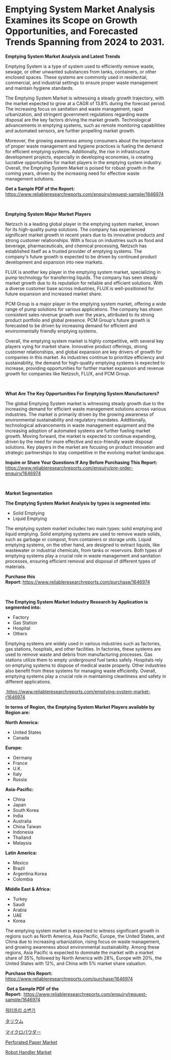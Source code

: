 <p><h1>Emptying System Market Analysis Examines its Scope on Growth Opportunities, and Forecasted Trends Spanning from 2024 to 2031.</h1></p><p><strong>Emptying System Market Analysis and Latest Trends</strong></p>
<p><p>Emptying System is a type of system used to efficiently remove waste, sewage, or other unwanted substances from tanks, containers, or other enclosed spaces. These systems are commonly used in residential, commercial, and industrial settings to ensure proper waste management and maintain hygiene standards.</p><p>The Emptying System Market is witnessing a steady growth trajectory, with the market expected to grow at a CAGR of 13.8% during the forecast period. The increasing focus on sanitation and waste management, rapid urbanization, and stringent government regulations regarding waste disposal are the key factors driving the market growth. Technological advancements in emptying systems, such as remote monitoring capabilities and automated sensors, are further propelling market growth.</p><p>Moreover, the growing awareness among consumers about the importance of proper waste management and hygiene practices is fueling the demand for efficient emptying systems. Additionally, the rise in infrastructure development projects, especially in developing economies, is creating lucrative opportunities for market players in the emptying system industry. Overall, the Emptying System Market is poised for robust growth in the coming years, driven by the increasing need for effective waste management solutions.</p></p>
<p><strong>Get a Sample PDF of the Report:&nbsp;</strong> <a href="https://www.reliableresearchreports.com/enquiry/request-sample/1646974">https://www.reliableresearchreports.com/enquiry/request-sample/1646974</a></p>
<p>&nbsp;</p>
<p><strong>Emptying System Major Market Players</strong></p>
<p><p>Netzsch is a leading global player in the emptying system market, known for its high-quality pump solutions. The company has experienced significant market growth in recent years due to its innovative products and strong customer relationships. With a focus on industries such as food and beverage, pharmaceuticals, and chemical processing, Netzsch has established itself as a trusted provider of emptying systems. The company's future growth is expected to be driven by continued product development and expansion into new markets.</p><p>FLUX is another key player in the emptying system market, specializing in pump technology for transferring liquids. The company has seen steady market growth due to its reputation for reliable and efficient solutions. With a diverse customer base across industries, FLUX is well-positioned for future expansion and increased market share.</p><p>PCM Group is a major player in the emptying system market, offering a wide range of pump solutions for various applications. The company has shown consistent sales revenue growth over the years, attributed to its strong product portfolio and global presence. PCM Group's future growth is forecasted to be driven by increasing demand for efficient and environmentally friendly emptying systems.</p><p>Overall, the emptying system market is highly competitive, with several key players vying for market share. Innovative product offerings, strong customer relationships, and global expansion are key drivers of growth for companies in this market. As industries continue to prioritize efficiency and sustainability, the demand for high-quality emptying systems is expected to increase, providing opportunities for further market expansion and revenue growth for companies like Netzsch, FLUX, and PCM Group.</p></p>
<p>&nbsp;</p>
<p><strong>What Are The Key Opportunities For Emptying System Manufacturers?</strong></p>
<p><p>The global Emptying System market is witnessing steady growth due to the increasing demand for efficient waste management solutions across various industries. The market is primarily driven by the growing awareness of environmental sustainability and regulatory mandates. Additionally, technological advancements in waste management equipment and the increasing adoption of automated systems are further fueling market growth. Moving forward, the market is expected to continue expanding, driven by the need for more effective and eco-friendly waste disposal solutions. Key players in the market are focusing on product innovation and strategic partnerships to stay competitive in the evolving market landscape.</p></p>
<p><strong>Inquire or Share Your Questions If Any Before Purchasing This Report:</strong> <a href="https://www.reliableresearchreports.com/enquiry/pre-order-enquiry/1646974">https://www.reliableresearchreports.com/enquiry/pre-order-enquiry/1646974</a></p>
<p>&nbsp;</p>
<p><strong>Market Segmentation</strong></p>
<p><strong>The Emptying System Market Analysis by types is segmented into:</strong></p>
<p><ul><li>Solid Emptying</li><li>Liquid Emptying</li></ul></p>
<p><p>The emptying system market includes two main types: solid emptying and liquid emptying. Solid emptying systems are used to remove waste solids, such as garbage or compost, from containers or storage units. Liquid emptying systems, on the other hand, are designed to extract liquids, like wastewater or industrial chemicals, from tanks or reservoirs. Both types of emptying systems play a crucial role in waste management and sanitation processes, ensuring efficient removal and disposal of different types of materials.</p></p>
<p><strong>Purchase this Report:&nbsp;</strong><a href="https://www.reliableresearchreports.com/purchase/1646974">https://www.reliableresearchreports.com/purchase/1646974</a></p>
<p>&nbsp;</p>
<p><strong>The Emptying System Market Industry Research by Application is segmented into:</strong></p>
<p><ul><li>Factory</li><li>Gas Station</li><li>Hospital</li><li>Others</li></ul></p>
<p><p>Emptying systems are widely used in various industries such as factories, gas stations, hospitals, and other facilities. In factories, these systems are used to remove waste and debris from manufacturing processes. Gas stations utilize them to empty underground fuel tanks safely. Hospitals rely on emptying systems to dispose of medical waste properly. Other industries also benefit from these systems for managing waste efficiently. Overall, emptying systems play a crucial role in maintaining cleanliness and safety in different applications.</p></p>
<p><a href="https://www.reliableresearchreports.com/emptying-system-market-r1646974">&nbsp;https://www.reliableresearchreports.com/emptying-system-market-r1646974</a></p>
<p><strong>In terms of Region, the Emptying System Market Players available by Region are:</strong></p>
<p>
    <p> <strong> North America: </strong>
        <ul>
            <li>United States</li>
            <li>Canada</li>
        </ul>
        </p> 
    <p> <strong> Europe: </strong>
        <ul>
            <li>Germany</li>
            <li>France</li>
            <li>U.K.</li>
            <li>Italy</li>
            <li>Russia</li>
        </ul>
        </p> 
    <p> <strong> Asia-Pacific: </strong>
        <ul>
            <li>China</li>
            <li>Japan</li>
            <li>South Korea</li>
            <li>India</li>
            <li>Australia</li>
            <li>China Taiwan</li>
            <li>Indonesia</li>
            <li>Thailand</li>
            <li>Malaysia</li>
        </ul>
        </p> 
    <p> <strong> Latin America: </strong>
        <ul>
            <li>Mexico</li>
            <li>Brazil</li>
            <li>Argentina Korea</li>
            <li>Colombia</li>
        </ul>
        </p> 
    <p> <strong> Middle East & Africa: </strong>
        <ul>
            <li>Turkey</li>
            <li>Saudi</li>
            <li>Arabia</li>
            <li>UAE</li>
            <li>Korea</li>
        </ul>
    </p>
    </p>
<p><p>The emptying system market is expected to witness significant growth in regions such as North America, Asia Pacific, Europe, the United States, and China due to increasing urbanization, rising focus on waste management, and growing awareness about environmental sustainability. Among these regions, Asia Pacific is expected to dominate the market with a market share of 35%, followed by North America with 28%, Europe with 20%, the United States with 12%, and China with 5% market share valuation.</p></p>
<p><strong>Purchase this Report: </strong><a href="https://www.reliableresearchreports.com/purchase/1646974">https://www.reliableresearchreports.com/purchase/1646974</a></p>
<p>&nbsp;<strong>Get a Sample PDF of the Report:&nbsp;&nbsp;</strong><a href="https://www.reliableresearchreports.com/enquiry/request-sample/1646974">https://www.reliableresearchreports.com/enquiry/request-sample/1646974</a></p>
<p><strong></strong></p>
<p><p><a href="https://medium.com/@hilmi-2a/%EC%88%98%EB%B6%84-%EC%97%86%EB%8A%94-%EC%86%8C%EB%B3%80%EA%B8%B0-%EC%8B%9C%EC%9E%A5-%EC%A7%80%ED%91%9C-%ED%95%B4%EB%8F%85-%EC%8B%9C%EC%9E%A5-%EC%A0%90%EC%9C%A0%EC%9C%A8-%ED%8A%B8%EB%A0%8C%EB%93%9C-%EB%B0%8F-%EC%84%B1%EC%9E%A5-%ED%8C%A8%ED%84%B4-57d993e68955">워터프리 소변기</a></p><p><a href="https://github.com/AriMuller2009/Market-Research-Report-List-1/blob/main/180475138389.md">タリウム</a></p><p><a href="https://github.com/bucuel854722/Market-Research-Report-List-1/blob/main/789454538388.md">マイクロパウダー</a></p><p><a href="https://issuu.com/reportprime-2/docs/perforated-paper-market-size-2030.pptx">Perforated Paper Market</a></p><p><a href="https://github.com/NorbertYates/Market-Research-Report-List-4/blob/main/robot-handler-market.md">Robot Handler Market</a></p></p>